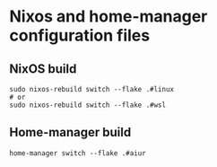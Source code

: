 # Nixos and home-manager configuration files

## NixOS build

```
sudo nixos-rebuild switch --flake .#linux
# or
sudo nixos-rebuild switch --flake .#wsl
```

## Home-manager build

```
home-manager switch --flake .#aiur
```
